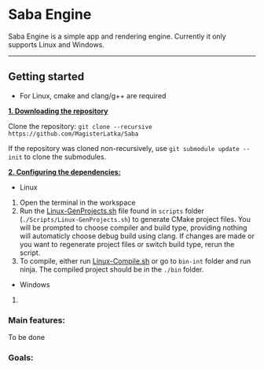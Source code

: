# Saba Engine
Saba Engine is a simple app and rendering engine. Currently it only supports Linux and Windows.

***

## Getting started
* For Linux, cmake and clang/g++ are required

<ins>**1. Downloading the repository**</ins>

Clone the repository: `git clone --recursive https://github.com/MagisterLatka/Saba`

If the repository was cloned non-recursively, use `git submodule update --init` to clone the submodules.

<ins>**2. Configuring the dependencies:**</ins>

* Linux
1. Open the terminal in the workspace
2. Run the [Linux-GenProjects.sh](https://github.com/MagisterLatka/Saba/blob/master/Scripts/Linux-GenProjects.sh) file found in `scripts` folder
(`./Scripts/Linux-GenProjects.sh`) to generate CMake project files. You will be prompted to choose compiler and build type, providing nothing will automaticly
choose debug build using clang. If changes are made or you want to regenerate project files or switch build type, rerun the script.
3. To compile, either run [Linux-Compile.sh](https://github.com/MagisterLatka/Saba/blob/master/Scripts/Linux-Compile.sh) or go to `bin-int` folder and run ninja. The compiled
project should be in the `./bin` folder. 

* Windows
1. 


### Main features:<br />
To be done

### Goals:
